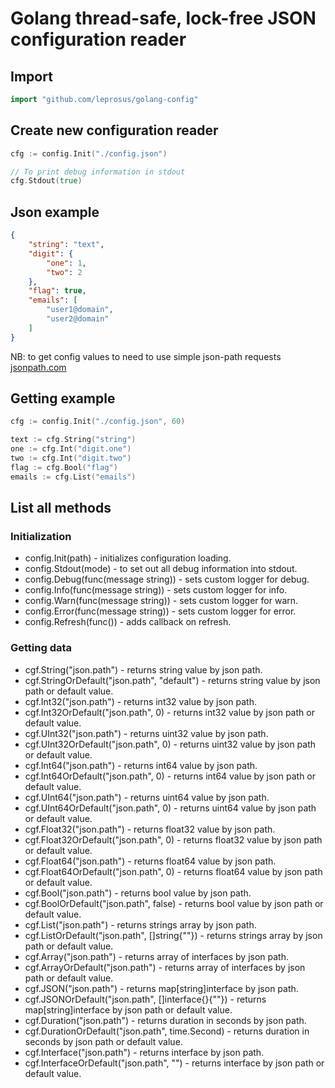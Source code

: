 # Golang thread-safe, lock-free JSON configuration reader

## Import
```go
import "github.com/leprosus/golang-config"
```

## Create new configuration reader

```go
cfg := config.Init("./config.json")

// To print debug information in stdout
cfg.Stdout(true)
```

## Json example

```json
{
    "string": "text",
    "digit": {
        "one": 1,
        "two": 2
    },
    "flag": true,
    "emails": [
        "user1@domain",
        "user2@domain"
    ]
}
```

NB: to get config values to need to use simple json-path requests [jsonpath.com](http://jsonpath.com)

## Getting example

```go
cfg := config.Init("./config.json", 60)

text := cfg.String("string")
one := cfg.Int("digit.one")
two := cfg.Int("digit.two")
flag := cfg.Bool("flag")
emails := cfg.List("emails")
```

## List all methods

### Initialization

* config.Init(path) - initializes configuration loading.
* config.Stdout(mode) - to set out all debug information into stdout.
* config.Debug(func(message string)) - sets custom logger for debug.
* config.Info(func(message string)) - sets custom logger for info.
* config.Warn(func(message string)) - sets custom logger for warn.
* config.Error(func(message string)) - sets custom logger for error.
* config.Refresh(func()) - adds callback on refresh.

### Getting data

* cgf.String("json.path") - returns string value by json path.
* cgf.StringOrDefault("json.path", "default") - returns string value by json path or default value.
* cgf.Int32("json.path") - returns int32 value by json path.
* cgf.Int32OrDefault("json.path", 0) - returns int32 value by json path or default value.
* cgf.UInt32("json.path") - returns uint32 value by json path.
* cgf.UInt32OrDefault("json.path", 0) - returns uint32 value by json path or default value.
* cgf.Int64("json.path") - returns int64 value by json path.
* cgf.Int64OrDefault("json.path", 0) - returns int64 value by json path or default value.
* cgf.UInt64("json.path") - returns uint64 value by json path.
* cgf.UInt64OrDefault("json.path", 0) - returns uint64 value by json path or default value.
* cgf.Float32("json.path") - returns float32 value by json path.
* cgf.Float32OrDefault("json.path", 0) - returns float32 value by json path or default value.
* cgf.Float64("json.path") - returns float64 value by json path.
* cgf.Float64OrDefault("json.path", 0) - returns float64 value by json path or default value.
* cgf.Bool("json.path") - returns bool value by json path.
* cgf.BoolOrDefault("json.path", false) - returns bool value by json path or default value.
* cgf.List("json.path") - returns strings array by json path.
* cgf.ListOrDefault("json.path", []string{""}) - returns strings array by json path or default value.
* cgf.Array("json.path") - returns array of interfaces by json path.
* cgf.ArrayOrDefault("json.path") - returns array of interfaces by json path or default value.
* cgf.JSON("json.path") - returns map[string]interface by json path.
* cgf.JSONOrDefault("json.path", []interface{}{""}) - returns map[string]interface by json path or default value.
* cgf.Duration("json.path") - returns duration in seconds by json path.
* cgf.DurationOrDefault("json.path", time.Second) - returns duration in seconds by json path or default value.
* cgf.Interface("json.path") - returns interface by json path.
* cgf.InterfaceOrDefault("json.path", "") - returns interface by json path or default value.